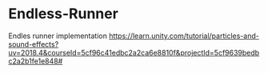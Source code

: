 # Endless-Runner
 Endles runner implementation https://learn.unity.com/tutorial/particles-and-sound-effects?uv=2018.4&courseId=5cf96c41edbc2a2ca6e8810f&projectId=5cf9639bedbc2a2b1fe1e848#
